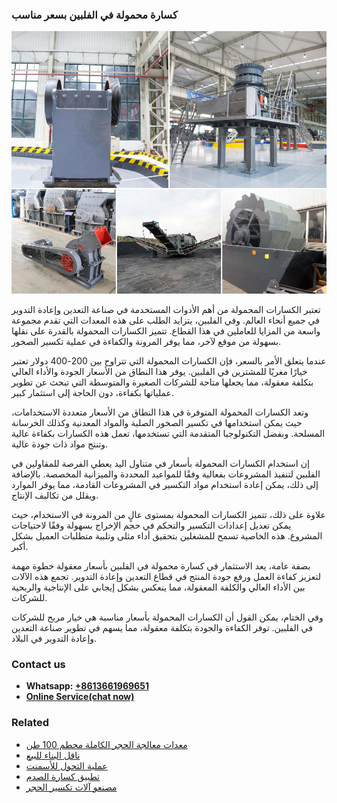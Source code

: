 <h3>كسارة محمولة في الفلبين بسعر مناسب</h3><img src='1701853245.jpg' alt=''><p>تعتبر الكسارات المحمولة من أهم الأدوات المستخدمة في صناعة التعدين وإعادة التدوير في جميع أنحاء العالم. وفي الفلبين، يتزايد الطلب على هذه المعدات التي تقدم مجموعة واسعة من المزايا للعاملين في هذا القطاع. تتميز الكسارات المحمولة بالقدرة على نقلها بسهولة من موقع لآخر، مما يوفر المرونة والكفاءة في عملية تكسير الصخور.</p><p>عندما يتعلق الأمر بالسعر، فإن الكسارات المحمولة التي تتراوح بين 200-400 دولار تعتبر خيارًا مغريًا للمشترين في الفلبين. يوفر هذا النطاق من الأسعار الجودة والأداء العالي بتكلفة معقولة، مما يجعلها متاحة للشركات الصغيرة والمتوسطة التي تبحث عن تطوير عملياتها بكفاءة، دون الحاجة إلى استثمار كبير.</p><p>وتعد الكسارات المحمولة المتوفرة في هذا النطاق من الأسعار متعددة الاستخدامات، حيث يمكن استخدامها في تكسير الصخور الصلبة والمواد المعدنية وكذلك الخرسانة المسلحة. وبفضل التكنولوجيا المتقدمة التي تستخدمها، تعمل هذه الكسارات بكفاءة عالية وتنتج مواد ذات جودة عالية.</p><p>إن استخدام الكسارات المحمولة بأسعار في متناول اليد يعطي الفرصة للمقاولين في الفلبين لتنفيذ المشروعات بفعالية وفقًا للمواعيد المحددة والميزانية المخصصة. بالإضافة إلى ذلك، يمكن إعادة استخدام مواد التكسير في المشروعات القادمة، مما يوفر الموارد ويقلل من تكاليف الإنتاج.</p><p>علاوة على ذلك، تتميز الكسارات المحمولة بمستوى عالٍ من المرونة في الاستخدام، حيث يمكن تعديل إعدادات التكسير والتحكم في حجم الإخراج بسهولة وفقًا لاحتياجات المشروع. هذه الخاصية تسمح للمشغلين بتحقيق أداء مثلى وتلبية متطلبات العميل بشكل أكبر.</p><p>بصفة عامة، يعد الاستثمار في كسارة محمولة في الفلبين بأسعار معقولة خطوة مهمة لتعزيز كفاءة العمل ورفع جودة المنتج في قطاع التعدين وإعادة التدوير. تجمع هذه الآلات بين الأداء العالي والكلفة المعقولة، مما ينعكس بشكل إيجابي على الإنتاجية والربحية للشركات.</p><p>وفي الختام، يمكن القول أن الكسارات المحمولة بأسعار مناسبة هي خيار مربح للشركات في الفلبين. توفر الكفاءة والجودة بتكلفة معقولة، مما يسهم في تطوير صناعة التعدين وإعادة التدوير في البلاد.</p><h3>Contact us</h3><ul><li><strong>Whatsapp:&nbsp;<a href="https://wa.me/8613661969651">+8613661969651</a></strong></li><li><a href="https://swt.shibang-china.com/?git&amp;zhl&amp;كسارة محمولة في الفلبين بسعر مناسب"><strong>Online Service(chat now)</strong></a></li></ul><h3>Related</h3><ul><li><a href='معدات معالجة الحجر الكاملة محطم 100 طن.md'>معدات معالجة الحجر الكاملة محطم 100 طن</a></li><li><a href='ناقل البناء للبيع.md'>ناقل البناء للبيع</a></li><li><a href='عملية التحول للأسمنت.md'>عملية التحول للأسمنت</a></li><li><a href='تطبيق كسارة الصدم.md'>تطبيق كسارة الصدم</a></li><li><a href='مصنعو آلات تكسير الحجر.md'>مصنعو آلات تكسير الحجر</a></li></ul>